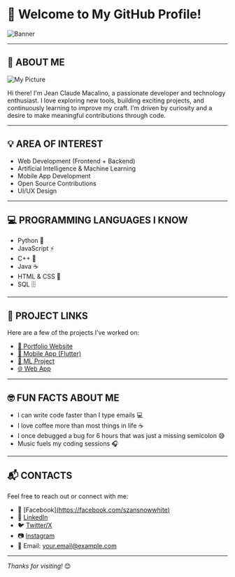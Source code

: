 # 👋 Welcome to My GitHub Profile!

![Banner](https://your-banner-image-link.com/banner.jpg)

---

## 👤 ABOUT ME

![My Picture](https://your-profile-picture-link.com/profile.jpg)

Hi there! I'm Jean Claude Macalino, a passionate developer and technology enthusiast. I love exploring new tools, building exciting projects, and continuously learning to improve my craft. I’m driven by curiosity and a desire to make meaningful contributions through code.

---

## 💡 AREA OF INTEREST

- Web Development (Frontend + Backend)
- Artificial Intelligence & Machine Learning
- Mobile App Development
- Open Source Contributions
- UI/UX Design

---

## 💻 PROGRAMMING LANGUAGES I KNOW

- Python 🐍  
- JavaScript ⚡  
- C++ 🚀  
- Java ☕  
- HTML & CSS 🎨  
- SQL 🗄️  

---

## 🔗 PROJECT LINKS

Here are a few of the projects I’ve worked on:

- [📘 Portfolio Website](https://your-portfolio-link.com)
- [📱 Mobile App (Flutter)](https://github.com/yourusername/mobile-app)
- [🧠 ML Project](https://github.com/yourusername/ml-project)
- [🌐 Web App](https://github.com/yourusername/web-app)

---

## 🤓 FUN FACTS ABOUT ME

- I can write code faster than I type emails 💻
- I love coffee more than most things in life ☕
- I once debugged a bug for 6 hours that was just a missing semicolon 😅
- Music fuels my coding sessions 🎧

---

## 📬 CONTACTS

Feel free to reach out or connect with me:

- 📘 [Facebook][(https://facebook.com/szansnowwhite)](https://www.facebook.com/szansnowwhite)
- 💼 [LinkedIn](https://linkedin.com/in/yourprofile)
- 🐦 [Twitter/X](https://twitter.com/yourhandle)
- 📷 [Instagram](https://instagram.com/yourhandle)
- 📧 Email: [your.email@example.com](mailto:your.email@example.com)

---

_Thanks for visiting!_ 😊
